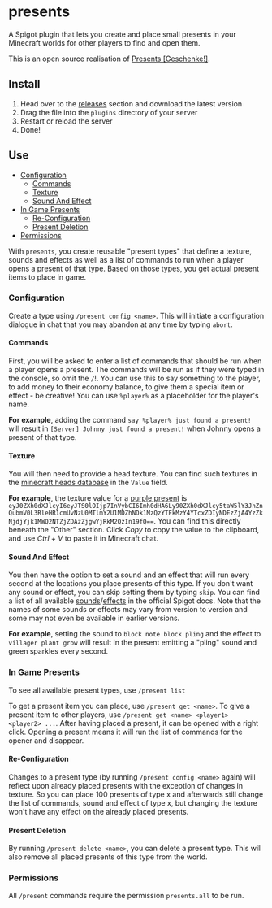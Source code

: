 # presents

A Spigot plugin that lets you create and place small presents in your Minecraft worlds 
for other players to find and open them.

This is an open source realisation of [Presents [Geschenke!]](https://deinplugin.net/items/40).

## Install

1. Head over to the [releases](../../releases) section and download the latest version
2. Drag the file into the `plugins` directory of your server
3. Restart or reload the server
4. Done!

## Use

- [Configuration](#Configuration)
  - [Commands](#Commands)
  - [Texture](#Texture)
  - [Sound And Effect](#Sound-And-Effect)
- [In Game Presents](#In-Game-Presents)
  - [Re-Configuration](#Re-Configuration)
  - [Present Deletion](#Present-Deletion)
- [Permissions](#Permissions)

With `presents`, you create reusable "present types" that define a texture, 
sounds and effects as well as a list of commands to run when a player opens a 
present of that type. Based on those types, you get actual present items to place 
in game.

### Configuration

Create a type using `/present config <name>`. This will initiate a configuration 
dialogue in chat that you may abandon at any time by typing `abort`.

#### Commands

First, you will be asked to enter a list of commands that should be run when a player
opens a present. The commands will be run as if they were typed in the console, so omit the `/`!.
You can use this to say something to the player, to add money to their economy balance,
to give them a special item or effect - be creative!
You can use `%player%` as a placeholder for the player's name.

**For example**, adding the command `say %player% just found a present!` will result in 
`[Server] Johnny just found a present!` when Johnny opens a present of that type.

#### Texture

You will then need to provide a head texture. You can find such textures in the 
[minecraft heads database](https://minecraft-heads.com/custom-heads) in the `Value` field.

**For example**, the texture value for a [purple present](https://minecraft-heads.com/custom-heads/decoration/2477-present-purple)
is `eyJ0ZXh0dXJlcyI6eyJTS0lOIjp7InVybCI6Imh0dHA6Ly90ZXh0dXJlcy5taW5lY3JhZnQubmV0L3RleHR1cmUvNzU0MTlmY2U1MDZhNDk1MzQzYTFkMzY4YTcxZDIyNDEzZjA4YzZkNjdjYjk1MWQ2NTZjZDAzZjgwYjRkM2QzIn19fQ==`.
You can find this directly beneath the "Other" section. Click *Copy* to copy the value to the
clipboard, and use *Ctrl + V* to paste it in Minecraft chat.

#### Sound And Effect

You then have the option to set a sound and an effect that will run every second at the 
locations you place presents of this type. If you don't want any sound or effect, you
can skip setting them by typing `skip`.
You can find a list of all available [sounds](https://hub.spigotmc.org/javadocs/spigot/org/bukkit/Sound.html)/[effects](https://hub.spigotmc.org/javadocs/spigot/org/bukkit/Effect.html) 
in the official Spigot docs. Note that the names of some sounds or effects may vary from version to version and some may not even be available in earlier versions.

**For example**, setting the sound to `block note block pling` and the effect to `villager plant grow` will result in the present emitting a "pling" sound and green sparkles every second.

### In Game Presents

To see all available present types, use `/present list`

To get a present item you can place, use `/present get <name>`. To give a present item to other players, use `/present get <name> <player1> <player2> ...`. After having placed a 
present, it can be opened with a right click. Opening a present means it will run 
the list of commands for the opener and disappear.

#### Re-Configuration

Changes to a present type (by running `/present config <name>` again) will reflect upon
already placed presents with the exception of changes in texture. So you can place 100
presents of type x and afterwards still change the list of commands, sound and effect of 
type x, but changing the texture won't have any effect on the already placed presents.

#### Present Deletion

By running `/present delete <name>`, you can delete a present type. This will also
remove all placed presents of this type from the world.

### Permissions

All `/present` commands require the permission `presents.all` to be run.


